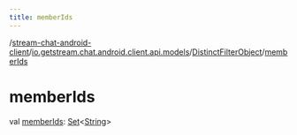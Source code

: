 ```yaml
---
title: memberIds
---
```

/[stream-chat-android-client](../../index.md)/[io.getstream.chat.android.client.api.models](../index.md)/[DistinctFilterObject](index.md)/[memberIds](memberIds.md)  
  
  
  
# memberIds  
val [memberIds](memberIds.md): [Set](https://kotlinlang.org/api/latest/jvm/stdlib/kotlin.collections/-set/index.html)&lt;[String](https://kotlinlang.org/api/latest/jvm/stdlib/kotlin/-string/index.html)&gt;
